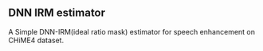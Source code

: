 ## DNN IRM estimator

A Simple DNN-IRM(ideal ratio mask) estimator for speech enhancement on CHiME4 dataset. 
